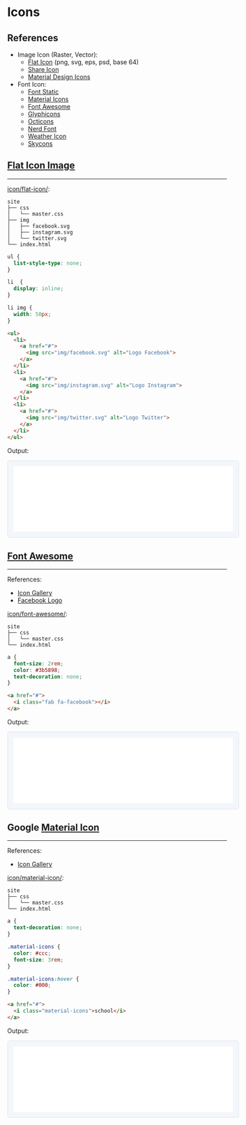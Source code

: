 # Icons

## References

- Image Icon (Raster, Vector):
  - [Flat Icon](https://www.flaticon.com) (png, svg, eps, psd, base 64)
  - [Share Icon](https://www.shareicon.net)
  - [Material Design Icons](https://materialdesignicons.com)
- Font Icon:
  - [Font Static](http://fontastic.me)
  - [Material Icons](https://material.io/icons/)
  - [Font Awesome](http://fontawesome.io)
  - [Glyphicons](http://glyphicons.com/)
  - [Octicons](https://octicons.github.com/)
  - [Nerd Font](https://nerdfonts.com)
  - [Weather Icon](https://erikflowers.github.io/weather-icons/)
  - [Skycons](https://darkskyapp.github.io/skycons/)

## [Flat Icon Image](https://www.flaticon.com)
---

[icon/flat-icon/](icon/flat-icon/):
```
site
├── css
│   └── master.css
├── img
│   ├── facebook.svg
│   ├── instagram.svg
│   └── twitter.svg
└── index.html
```

```css
ul {
  list-style-type: none;
}

li  {
  display: inline;
}

li img {
  width: 50px;
}
```

```html
<ul>
  <li>
    <a href="#">
      <img src="img/facebook.svg" alt="Logo Facebook">
    </a>
  </li>
  <li>
    <a href="#">
      <img src="img/instagram.svg" alt="Logo Instagram">
    </a>
  </li>
  <li>
    <a href="#">
      <img src="img/twitter.svg" alt="Logo Twitter">
    </a>
  </li>
</ul>
```

Output:

<iframe src="icon/flat-icon/" width="100%" style="border-radius: 0.3rem; background-color: #f3f6fa;border: solid 1px #dce6f0; padding: 0.8rem;"></iframe>

## [Font Awesome](https://fontawesome.com/)
---

References:
- [Icon Gallery](https://fontawesome.com/icons?d=gallery)
- [Facebook Logo](https://fontawesome.com/icons/facebook-square?style=brands)

[icon/font-awesome/](icon/font-awesome/):
```
site
├── css
│   └── master.css
└── index.html
```

```css
a {
  font-size: 2rem;
  color: #3b5898;
  text-decoration: none;
}
```

```html
<a href="#">
  <i class="fab fa-facebook"></i>
</a>
```

Output:

<iframe src="icon/font-awesome/" width="100%" style="border-radius: 0.3rem; background-color: #f3f6fa;border: solid 1px #dce6f0; padding: 0.8rem;"></iframe>

## Google [Material Icon]((https://material.io/icons/))
---

References:
- [Icon Gallery](https://material.io/icons/#itempool)

[icon/material-icon/](icon/material-icon/):
```
site
├── css
│   └── master.css
└── index.html
```

```css
a {
  text-decoration: none;
}

.material-icons {
  color: #ccc;
  font-size: 3rem;
}

.material-icons:hover {
  color: #000;
}
```

```html
<a href="#">
  <i class="material-icons">school</i>
</a>
```

Output:

<iframe src="icon/material-icon/" width="100%" style="border-radius: 0.3rem; background-color: #f3f6fa;border: solid 1px #dce6f0; padding: 0.8rem;"></iframe>
